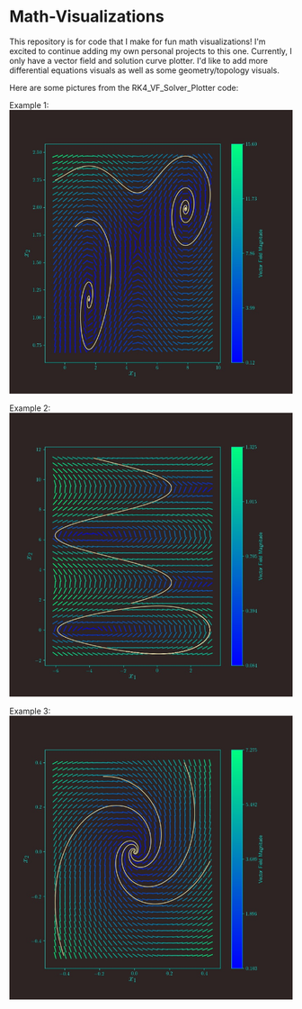# Math-Visualizations

This repository is for code that I make for fun math visualizations! I'm excited to continue adding my own personal projects to this one. Currently, I only have a vector field and solution curve plotter. I'd like to add more differential equations visuals as well as some geometry/topology visuals. 

Here are some pictures from the RK4_VF_Solver_Plotter code: 

Example 1: ![](Pictures/Nonlinear_ex_2_1.jpeg)

Example 2: ![](Pictures/Nonlinear_ex_1_1.jpeg)

Example 3: ![](Pictures/Linear_ex_3_1.jpeg)
